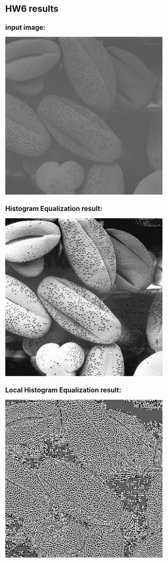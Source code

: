 # HW6 results

## input image:  
![input](data/Beans.png)  

## Histogram Equalization result:  
![histogram](result/HistEqRes.png)  

## Local Histogram Equalization result:  
![result](result/LocalHistEqRes.png)
